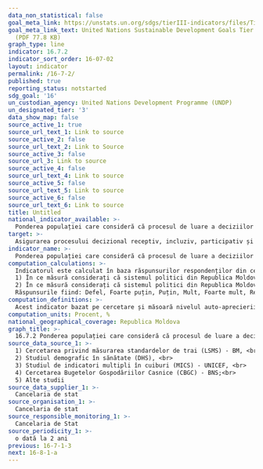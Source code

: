 ```yaml
---
data_non_statistical: false
goal_meta_link: https://unstats.un.org/sdgs/tierIII-indicators/files/Tier3-16-07-02.pdf
goal_meta_link_text: United Nations Sustainable Development Goals Tier 3 Work Plan
  (PDF 77.8 KB)
graph_type: line
indicator: 16.7.2
indicator_sort_order: 16-07-02
layout: indicator
permalink: /16-7-2/
published: true
reporting_status: notstarted
sdg_goal: '16'
un_custodian_agency: United Nations Development Programme (UNDP)
un_designated_tier: '3'
data_show_map: false
source_active_1: true
source_url_text_1: Link to source
source_active_2: false
source_url_text_2: Link to Source
source_active_3: false
source_url_3: Link to source
source_active_4: false
source_url_text_4: Link to source
source_active_5: false
source_url_text_5: Link to source
source_active_6: false
source_url_text_6: Link to source
title: Untitled
national_indicator_available: >-
  Ponderea populației care consideră că procesul de luare a deciziilor este incluziv și participativ
target: >-
  Asigurarea procesului decizional receptiv, incluziv, participativ și reprezentativ la toate nivelurile
indicator_name: >-
  Ponderea populației care consideră că procesul de luare a deciziilor este incluziv și participativ, pe sexe, vârstă, dizabilitate și grup de populație
computation_calculations: >-
  Indicatorul este calculat în baza răspunsurilor respondenților din cercetării la două întrebări care abordează două dimensiuni distincte cum sunt participarea incluzivă în luarea deciziilor și luarea deciziilor receptive de către Guvern:<br> 
  1) În ce măsură considerați că sistemul politici din Republica Moldova permite persoanelor ca dvs. să se exprime asupra acțiunilor Guvernului? <br> 
  2) În ce măsură considerați că sistemul politici din Republica Moldova permite persoanelor ca dvs. să aibă o influență asupra politicilor?<br> 
  Răspunsurile fiind: Defel, Foarte puțin, Puțin, Mult, Foarte mult, Refuz, Nu știu, Non-răspuns.
computation_definitions: >-
  Acest indicator bazat pe cercetare și măsoară nivelul auto-aprecierii „eficacității externe a politicii”, adică măsura în care populația consideră că politicienii și / sau instituțiile politice vor asculta și vor acționa considerând opiniile cetățenilor simpli. Pentru a abordarea ambelor dimensiuni ale acestui indicator în cadrul cercetării/sondajului sunt folosite două întrebări. Prima întrebare măsoară nivelul în care oamenii cred că au un cuvânt de spus referitor la ceea ce face Guvernul (participarea incluzivă în luarea deciziilor), iar a doua întrebare care măsoară nivelul în care oamenii simt că sistemul politic le permite să aibă o influență asupra politicii (concentrarea pe luarea deciziilor receptive). Indicatorul poate fi produs în cadrul cercetărilor existente în gospodării, prin incorporare în cadrul acestora a celor două  întrebări adiționale, sau în cadrul unor cercetări separate. Printre cercetările existente Lipsă de metodologia globală pentru a fi complementate cu întrebări adiționale pentru producerea indicatorului se enumeră: Cercetarea privind măsurarea standardelor de trai (LSMS), Studiul demografic în sănătate (DHS), Studiul de indicatori multipli în cuiburi (MICS), Cercetarea Bugetelor Gospodăriilor Casnice (CBGC), etc.
computation_units: Procent, %
national_geographical_coverage: Republica Moldova
graph_title: >-
  16.7.2 Ponderea populației care consideră că procesul de luare a deciziilor este incluziv și participativ
source_data_source_1: >-
  1) Cercetarea privind măsurarea standardelor de trai (LSMS) - BM, <br> 
  2) Studiul demografic în sănătate (DHS), <br> 
  3) Studiul de indicatori multipli în cuiburi (MICS) - UNICEF, <br> 
  4) Cercetarea Bugetelor Gospodăriilor Casnice (CBGC) - BNS;<br> 
  5) Alte studii
source_data_supplier_1: >-
  Cancelaria de stat
source_organisation_1: >-
  Cancelaria de stat
source_responsible_monitoring_1: >-
  Cancelaria de Stat
source_periodicity_1: >-
  o dată la 2 ani
previous: 16-7-1-3
next: 16-8-1-a
---
```

